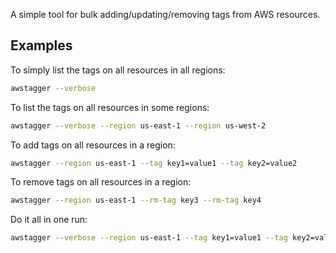 A simple tool for bulk adding/updating/removing tags from AWS resources.

## Examples
To simply list the tags on all resources in all regions:
```bash
awstagger --verbose
```

To list the tags on all resources in some regions:
```bash
awstagger --verbose --region us-east-1 --region us-west-2
```

To add tags on all resources in a region:
```bash
awstagger --region us-east-1 --tag key1=value1 --tag key2=value2
```

To remove tags on all resources in a region:
```bash
awstagger --region us-east-1 --rm-tag key3 --rm-tag key4
```

Do it all in one run:
```bash
awstagger --verbose --region us-east-1 --tag key1=value1 --tag key2=value2 --rm-tag key3 --rm-tag key4
```
